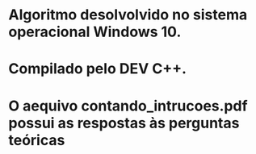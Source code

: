 # Algoritmo desolvolvido no sistema operacional Windows 10.
# Compilado pelo DEV C++.
# O aequivo contando_intrucoes.pdf possui as respostas às perguntas teóricas
